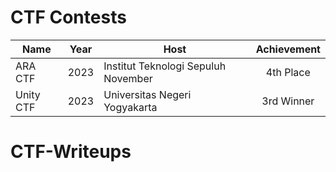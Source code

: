 # CTF Contests

| Name      | Year     | Host  | Achievement   |
| --------  | :------: | -------- | :-----: |
| ARA CTF   | 2023     | Institut Teknologi Sepuluh November | 4th Place |
| Unity CTF   | 2023   | Universitas Negeri Yogyakarta | 3rd Winner |

# CTF-Writeups
